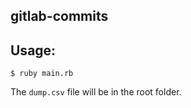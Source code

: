 gitlab-commits
--

## Usage:

```
$ ruby main.rb
```

The `dump.csv` file will be in the root folder.
